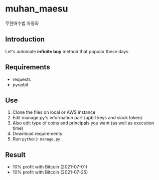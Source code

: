 # muhan_maesu
무한매수법 자동화

## Introduction
Let's automate **infinite buy** method that popular these days  

## Requirements
- requests
- pyupbit

## Use
1. Clone the files on local or AWS instance
2. Edit manage.py's information part (upbit keys and slack token)
3. Also edit type of coins and principals you want (as well as execution time)
4. Download requirements
5. Run `python3 manage.py`

## Result
- 10% profit with Bitcoin (2021-07-01)
- 10% profit with Bitcoin (2021-07-25)
